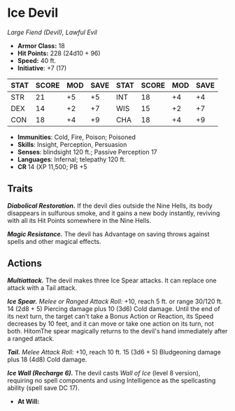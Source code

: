 # Ice Devil

*Large Fiend (Devil), Lawful Evil*

- **Armor Class:** 18
- **Hit Points:** 228 (24d10 + 96)
- **Speed:** 40 ft.
- **Initiative**: +7 (17)

|STAT|SCORE|MOD|SAVE|STAT|SCORE|MOD|SAVE|
| --- | --- | --- | ---- |---| --- | --- | ---- |
| STR | 21 | +5 | +5 | INT | 18 | +4 | +4 |
| DEX | 14 | +2 | +7 | WIS | 15 | +2 | +7 |
| CON | 18 | +4 | +9 | CHA | 18 | +4 | +9 |

- **Immunities**: Cold, Fire, Poison; Poisoned
- **Skills**: Insight, Perception, Persuasion
- **Senses**: blindsight 120 ft.; Passive Perception 17
- **Languages**: Infernal; telepathy 120 ft.
- **CR** 14 (XP 11,500; PB +5

## Traits

***Diabolical Restoration.*** If the devil dies outside the Nine Hells, its body disappears in sulfurous smoke, and it gains a new body instantly, reviving with all its Hit Points somewhere in the Nine Hells.

***Magic Resistance.*** The devil has Advantage on saving throws against spells and other magical effects.


## Actions

***Multiattack.*** The devil makes three Ice Spear attacks. It can replace one attack with a Tail attack.

***Ice Spear.*** *Melee or Ranged Attack Roll:* +10, reach 5 ft. or range 30/120 ft. 14 (2d8 + 5) Piercing damage plus 10 (3d6) Cold damage. Until the end of its next turn, the target can't take a Bonus Action or Reaction, its Speed decreases by 10 feet, and it can move or take one action on its turn, not both. HitomThe spear magically returns to the devil's hand immediately after a ranged attack.

***Tail.*** *Melee Attack Roll:* +10, reach 10 ft. 15 (3d6 + 5) Bludgeoning damage plus 18 (4d8) Cold damage.

***Ice Wall (Recharge 6).*** The devil casts *Wall of Ice* (level 8 version), requiring no spell components and using Intelligence as the spellcasting ability (spell save DC 17).

- **At Will:** 


